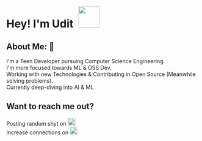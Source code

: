 # Hey! I'm Udit &nbsp;<image src="https://github.com/im-udxt/im-udxt/blob/main/assets/animation2.gif" width="55" height="55">

## About Me: 👀
I'm a Teen Developer pursuing Computer Science Engineering. <br>
I'm more focused towards ML & OSS Dev.
<br>
Working with new Technologies & Contributing in Open Source (Meanwhile solving problems).
<br>
Currently deep-diving into AI & ML
## Want to reach me out? 
Posting random shyt on [<image src="https://github.com/user-attachments/assets/2f2e80ff-78bd-45b0-a589-d7f3f2fe4777" width="20" height="20">](https://instagram.com/im_udittt)
<br>
Increase connections on [<image src="https://github.com/user-attachments/assets/3533cfe3-d5a4-4f8c-aadb-ffb39d5dce0e" width="20" height="20">](https://www.linkedin.com/in/im-udittt/)
